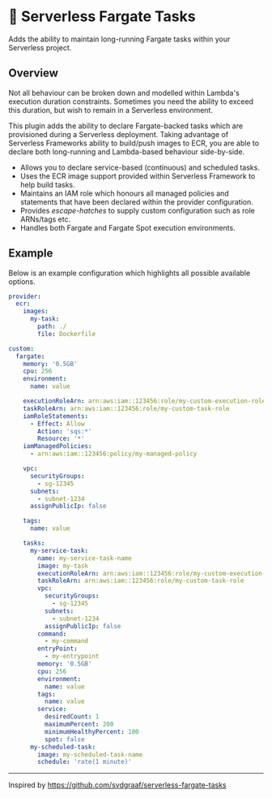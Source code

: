 # 🚀 Serverless Fargate Tasks

Adds the ability to maintain long-running Fargate tasks within your Serverless project.

## Overview

Not all behaviour can be broken down and modelled within Lambda's execution duration constraints.
Sometimes you need the ability to exceed this duration, but wish to remain in a Serverless environment.

This plugin adds the ability to declare Fargate-backed tasks which are provisioned during a Serverless deployment.
Taking advantage of Serverless Frameworks ability to build/push images to ECR, you are able to declare both long-running and Lambda-based behaviour side-by-side.

- Allows you to declare service-based (continuous) and scheduled tasks.
- Uses the ECR image support provided within Serverless Framework to help build tasks.
- Maintains an IAM role which honours all managed policies and statements that have been declared within the provider configuration.
- Provides _escape-hatches_ to supply custom configuration such as role ARNs/tags etc.
- Handles both Fargate and Fargate Spot execution environments.

## Example

Below is an example configuration which highlights all possible available options.

```yaml
provider:
  ecr:
    images:
      my-task:
        path: ./
        file: Dockerfile

custom:
  fargate:
    memory: '0.5GB'
    cpu: 256
    environment:
      name: value

    executionRoleArn: arn:aws:iam::123456:role/my-custom-execution-role
    taskRoleArn: arn:aws:iam::123456:role/my-custom-task-role
    iamRoleStatements:
      - Effect: Allow
        Action: 'sqs:*'
        Resource: '*'
    iamManagedPolicies:
      - arn:aws:iam::123456:policy/my-managed-policy

    vpc:
      securityGroups:
        - sg-12345
      subnets:
        - subnet-1234
      assignPublicIp: false

    tags:
      name: value

    tasks:
      my-service-task:
        name: my-service-task-name
        image: my-task
        executionRoleArn: arn:aws:iam::123456:role/my-custom-execution-role
        taskRoleArn: arn:aws:iam::123456:role/my-custom-task-role
        vpc:
          securityGroups:
            - sg-12345
          subnets:
            - subnet-1234
          assignPublicIp: false
        command:
          - my-command
        entryPoint:
          - my-entrypoint
        memory: '0.5GB'
        cpu: 256
        environment:
          name: value
        tags:
          name: value
        service:
          desiredCount: 1
          maximumPercent: 200
          minimumHealthyPercent: 100
          spot: false
      my-scheduled-task:
        image: my-scheduled-task-name
        schedule: 'rate(1 minute)'
```

---

Inspired by https://github.com/svdgraaf/serverless-fargate-tasks
